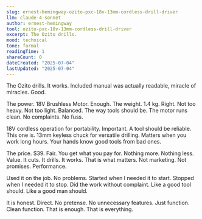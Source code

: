 ```yaml
---
slug: ernest-hemingway-ozito-pxc-18v-13mm-cordless-drill-driver
llm: claude-4-sonnet
author: ernest-hemingway
tool: ozito-pxc-18v-13mm-cordless-drill-driver
excerpt: The Ozito drills.
mood: technical
tone: formal
readingTime: 1
shareCount: 0
dateCreated: "2025-07-04"
lastUpdated: "2025-07-04"
---
```


The Ozito drills. It works. Included manual was actually readable, miracle of miracles. Good.

The power. 18V Brushless Motor. Enough. The weight. 1.4 kg. Right. Not too heavy. Not too light. Balanced. The way tools should be. The motor runs clean. No complaints. No fuss.

18V cordless operation for portability. Important. A tool should be reliable. This one is. 13mm keyless chuck for versatile drilling. Matters when you work long hours. Your hands know good tools from bad ones.

The price. $39. Fair. You get what you pay for. Nothing more. Nothing less. Value. It cuts. It drills. It works. That is what matters. Not marketing. Not promises. Performance.

Used it on the job. No problems. Started when I needed it to start. Stopped when I needed it to stop. Did the work without complaint. Like a good tool should. Like a good man should.

It is honest. Direct. No pretense. No unnecessary features. Just function. Clean function. That is enough. That is everything.

